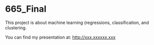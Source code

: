 # 665_Final

This project is about machine learning (regressions, classification, and clustering.

You can find my presentation at: http://xxx.xxxxxx.xxx
